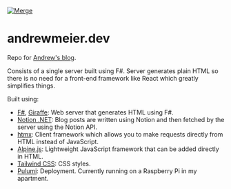 [![Merge](https://github.com/ameier38/andrewmeier.dev/actions/workflows/merge.yml/badge.svg)](https://github.com/ameier38/andrewmeier.dev/actions/workflows/merge.yml)

# andrewmeier.dev
Repo for [Andrew's blog](https://andrewmeier.dev).

Consists of a single server built using F#. Server generates plain HTML so there
is no need for a front-end framework like React which greatly simplifies things.

Built using:
- [F#](https://fsharp.org/), [Giraffe](https://github.com/giraffe-fsharp/Giraffe): Web server that generates HTML using F#. 
- [Notion .NET](https://github.com/notion-dotnet/notion-sdk-net): Blog posts are written using Notion and then fetched by the server using the Notion API.
- [htmx](https://htmx.org/): Client framework which allows you to make requests directly from HTML instead of JavaScript.
- [Alpine.js](https://alpinejs.dev/): Lightweight JavaScript framework that can be added directly in HTML.
- [Tailwind CSS](https://tailwindcss.com/): CSS styles.
- [Pulumi](https://www.pulumi.com/): Deployment. Currently running on a Raspberry Pi in my apartment.
